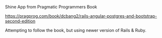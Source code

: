 Shine App from Pragmatic Programmers Book

https://pragprog.com/book/dcbang2/rails-angular-postgres-and-bootstrap-second-edition

Attempting to follow the book, but using newer version of Rails & Ruby.